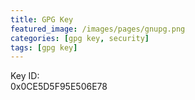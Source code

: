 ```yaml
---
title: GPG Key
featured_image: /images/pages/gnupg.png
categories: [gpg key, security]
tags: [gpg key]
---
```


Key ID:  
0x0CE5D5F95E506E78
